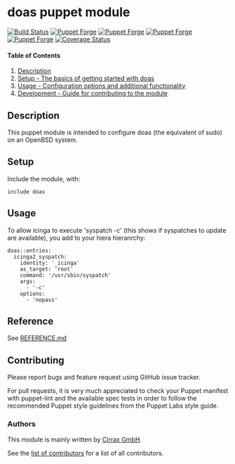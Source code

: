 # doas puppet module

[![Build Status](https://travis-ci.org/cirrax/puppet-doas.svg?branch=master)](https://travis-ci.org/cirrax/puppet-doas)
[![Puppet Forge](https://img.shields.io/puppetforge/v/cirrax/doas.svg?style=flat-square)](https://forge.puppetlabs.com/cirrax/doas)
[![Puppet Forge](https://img.shields.io/puppetforge/dt/cirrax/doas.svg?style=flat-square)](https://forge.puppet.com/cirrax/doas)
[![Puppet Forge](https://img.shields.io/puppetforge/e/cirrax/doas.svg?style=flat-square)](https://forge.puppet.com/cirrax/doas)
[![Puppet Forge](https://img.shields.io/puppetforge/f/cirrax/doas.svg?style=flat-square)](https://forge.puppet.com/cirrax/doas)
[![Coverage Status](https://coveralls.io/repos/github/cirrax/puppet-doas/badge.svg)](https://coveralls.io/github/cirrax/puppet-doas)


#### Table of Contents

1. [Description](#description)
2. [Setup - The basics of getting started with doas](#setup)
3. [Usage - Configuration options and additional functionality](#usage)
5. [Development - Guide for contributing to the module](#development)

## Description

This puppet module is intended to configure doas (the equivalent of sudo) on an OpenBSD system.

## Setup

Include the module, with:

    include doas

## Usage

To allow icinga to execute 'syspatch -c' (this shows if syspatches to update are available), you add to your hiera hieranrchy:

    doas::entries:
      icinga2_syspatch:
        identity: '_icinga'
        as_target: 'root'
        command: '/usr/sbin/syspatch'
        args:
          - '-c'
        options:
          - 'nopass'

## Reference
See [REFERENCE.md](https://github.com/cirrax/puppet-doas/blob/master/REFERENCE.md)

## Contributing

Please report bugs and feature request using GitHub issue tracker.

For pull requests, it is very much appreciated to check your Puppet manifest with puppet-lint
and the available spec tests  in order to follow the recommended Puppet style guidelines
from the Puppet Labs style guide.

### Authors

This module is mainly written by [Cirrax GmbH](https://cirrax.com).

See the [list of contributors](https://github.com/cirrax/puppet-doas/graphs/contributors)
for a list of all contributors.
